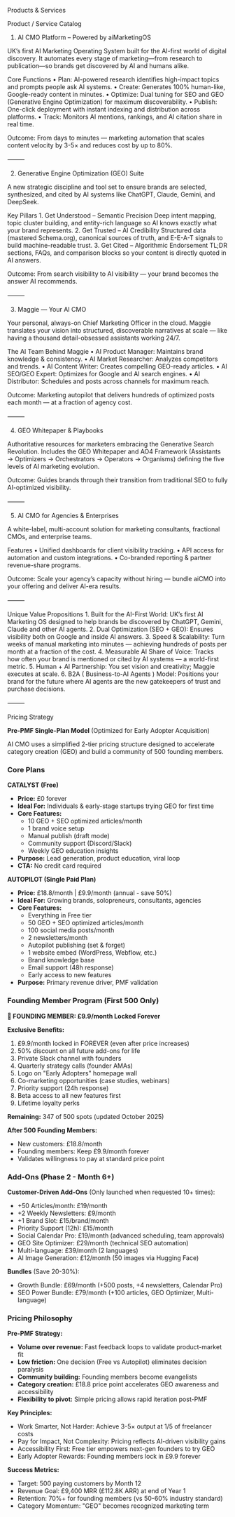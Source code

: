 
Products & Services

Product / Service Catalog

1. AI CMO Platform – Powered by aiMarketingOS

UK’s first AI Marketing Operating System built for the AI-first world of digital discovery.
It automates every stage of marketing—from research to publication—so brands get discovered by AI and humans alike.

Core Functions
	•	Plan: AI-powered research identifies high-impact topics and prompts people ask AI systems.
	•	Create: Generates 100% human-like, Google-ready content in minutes.
	•	Optimize: Dual tuning for SEO and GEO (Generative Engine Optimization) for maximum discoverability.
	•	Publish: One-click deployment with instant indexing and distribution across platforms.
	•	Track: Monitors AI mentions, rankings, and AI citation share in real time.

Outcome: From days to minutes — marketing automation that scales content velocity by 3-5× and reduces cost by up to 80%.

⸻

2. Generative Engine Optimization (GEO) Suite

A new strategic discipline and tool set to ensure brands are selected, synthesized, and cited by AI systems like ChatGPT, Claude, Gemini, and DeepSeek.

Key Pillars
	1.	Get Understood – Semantic Precision
Deep intent mapping, topic cluster building, and entity-rich language so AI knows exactly what your brand represents.
	2.	Get Trusted – AI Credibility
Structured data (mastered Schema.org), canonical sources of truth, and E-E-A-T signals to build machine-readable trust.
	3.	Get Cited – Algorithmic Endorsement
TL;DR sections, FAQs, and comparison blocks so your content is directly quoted in AI answers.

Outcome: From search visibility to AI visibility — your brand becomes the answer AI recommends.

⸻

3. Maggie — Your AI CMO

Your personal, always-on Chief Marketing Officer in the cloud.
Maggie translates your vision into structured, discoverable narratives at scale — like having a thousand detail-obsessed assistants working 24/7.

The AI Team Behind Maggie
	•	AI Product Manager: Maintains brand knowledge & consistency.
	•	AI Market Researcher: Analyzes competitors and trends.
	•	AI Content Writer: Creates compelling GEO-ready articles.
	•	AI SEO/GEO Expert: Optimizes for Google and AI search engines.
	•	AI Distributor: Schedules and posts across channels for maximum reach.

Outcome: Marketing autopilot that delivers hundreds of optimized posts each month — at a fraction of agency cost.

⸻

4. GEO Whitepaper & Playbooks

Authoritative resources for marketers embracing the Generative Search Revolution.
Includes the GEO Whitepaper and AO4 Framework (Assistants → Optimizers → Orchestrators → Operators → Organisms) defining the five levels of AI marketing evolution.

Outcome: Guides brands through their transition from traditional SEO to fully AI-optimized visibility.

⸻

5. AI CMO for Agencies & Enterprises

A white-label, multi-account solution for marketing consultants, fractional CMOs, and enterprise teams.

Features
	•	Unified dashboards for client visibility tracking.
	•	API access for automation and custom integrations.
	•	Co-branded reporting & partner revenue-share programs.

Outcome: Scale your agency’s capacity without hiring — bundle aiCMO into your offering and deliver AI-era results.

⸻

Unique Value Propositions
	1.	Built for the AI-First World:
UK’s first AI Marketing OS designed to help brands be discovered by ChatGPT, Gemini, Claude and other AI agents.
	2.	Dual Optimization (SEO + GEO):
Ensures visibility both on Google and inside AI answers.
	3.	Speed & Scalability:
Turn weeks of manual marketing into minutes — achieving hundreds of posts per month at a fraction of the cost.
	4.	Measurable AI Share of Voice:
Tracks how often your brand is mentioned or cited by AI systems — a world-first metric.
	5.	Human + AI Partnership:
You set vision and creativity; Maggie executes at scale.
	6.	B2A ( Business-to-AI Agents ) Model:
Positions your brand for the future where AI agents are the new gatekeepers of trust and purchase decisions.

⸻

Pricing Strategy

**Pre-PMF Single-Plan Model** (Optimized for Early Adopter Acquisition)

AI CMO uses a simplified 2-tier pricing structure designed to accelerate category creation (GEO) and build a community of 500 founding members.

### Core Plans

**CATALYST (Free)**
- **Price:** £0 forever
- **Ideal For:** Individuals & early-stage startups trying GEO for first time
- **Core Features:**
  - 10 GEO + SEO optimized articles/month
  - 1 brand voice setup
  - Manual publish (draft mode)
  - Community support (Discord/Slack)
  - Weekly GEO education insights
- **Purpose:** Lead generation, product education, viral loop
- **CTA:** No credit card required

**AUTOPILOT (Single Paid Plan)**
- **Price:** £18.8/month | £9.9/month (annual - save 50%)
- **Ideal For:** Growing brands, solopreneurs, consultants, agencies
- **Core Features:**
  - Everything in Free tier
  - 50 GEO + SEO optimized articles/month
  - 100 social media posts/month
  - 2 newsletters/month
  - Autopilot publishing (set & forget)
  - 1 website embed (WordPress, Webflow, etc.)
  - Brand knowledge base
  - Email support (48h response)
  - Early access to new features
- **Purpose:** Primary revenue driver, PMF validation

### Founding Member Program (First 500 Only)

**🎁 FOUNDING MEMBER: £9.9/month Locked Forever**

**Exclusive Benefits:**
1. £9.9/month locked in FOREVER (even after price increases)
2. 50% discount on all future add-ons for life
3. Private Slack channel with founders
4. Quarterly strategy calls (founder AMAs)
5. Logo on "Early Adopters" homepage wall
6. Co-marketing opportunities (case studies, webinars)
7. Priority support (24h response)
8. Beta access to all new features first
9. Lifetime loyalty perks

**Remaining:** 347 of 500 spots (updated October 2025)

**After 500 Founding Members:**
- New customers: £18.8/month
- Founding members: Keep £9.9/month forever
- Validates willingness to pay at standard price point

### Add-Ons (Phase 2 - Month 6+)

**Customer-Driven Add-Ons** (Only launched when requested 10+ times):
- +50 Articles/month: £19/month
- +2 Weekly Newsletters: £9/month
- +1 Brand Slot: £15/brand/month
- Priority Support (12h): £15/month
- Social Calendar Pro: £19/month (advanced scheduling, team approvals)
- GEO Site Optimizer: £29/month (technical SEO automation)
- Multi-language: £39/month (2 languages)
- AI Image Generation: £12/month (50 images via Hugging Face)

**Bundles** (Save 20-30%):
- Growth Bundle: £69/month (+500 posts, +4 newsletters, Calendar Pro)
- SEO Power Bundle: £79/month (+100 articles, GEO Optimizer, Multi-language)

### Pricing Philosophy

**Pre-PMF Strategy:**
- **Volume over revenue:** Fast feedback loops to validate product-market fit
- **Low friction:** One decision (Free vs Autopilot) eliminates decision paralysis
- **Community building:** Founding members become evangelists
- **Category creation:** £18.8 price point accelerates GEO awareness and accessibility
- **Flexibility to pivot:** Simple pricing allows rapid iteration post-PMF

**Key Principles:**
- Work Smarter, Not Harder: Achieve 3-5× output at 1/5 of freelancer costs
- Pay for Impact, Not Complexity: Pricing reflects AI-driven visibility gains
- Accessibility First: Free tier empowers next-gen founders to try GEO
- Early Adopter Rewards: Founding members lock in £9.9 forever

**Success Metrics:**
- Target: 500 paying customers by Month 12
- Revenue Goal: £9,400 MRR (£112.8K ARR) at end of Year 1
- Retention: 70%+ for founding members (vs 50-60% industry standard)
- Category Momentum: "GEO" becomes recognized marketing term

